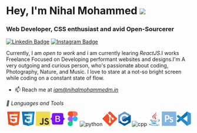 
# Hey, I'm Nihal Mohammed <img src="https://media.giphy.com/media/hvRJCLFzcasrR4ia7z/giphy.gif" width="25px">
### Web Developer, CSS enthusiast and avid Open-Sourcerer
[![Linkedin Badge](https://img.shields.io/badge/-LinkedIn-blue?style=flat-square&logo=Linkedin&logoColor=white&link=https://www.linkedin.com/in/shiyas-mohammed-75382a215/)](https://www.linkedin.com/in/nihal-mohammed-1a7529228/)
[![Instagram Badge](https://img.shields.io/badge/-Instagram-D7008A?style=flat-square&labelColor=D7008A&logo=Instagram&logoColor=white&link=https://www.instagram.com/nihalmohammedm/)](https://www.instagram.com/nihalmohammedm/)

Currently, I am *open to work* and i am currently learing *ReactJS*.I works Freelance Focused on Developing performant websites and designs.I'm A very outgoing and curious person, who's passionate about coding, Photography, Nature, and Music. I love to stare at a not-so bright screen while coding on a constant state of flow.

- 📫 Reach me at *iam@nihalmohammedm.in*


*🔨 Languages and Tools*  

<img src="https://raw.githubusercontent.com/devicons/devicon/master/icons/html5/html5-original.svg" alt="htm5" width="40" height="40"/><img src="https://raw.githubusercontent.com/devicons/devicon/master/icons/css3/css3-original.svg" alt="css3" width="40" height="40"/><img src="https://raw.githubusercontent.com/devicons/devicon/master/icons/javascript/javascript-original.svg" alt="javascript" width="40" height="40"/><img src="https://raw.githubusercontent.com/devicons/devicon/master/icons/bootstrap/bootstrap-original.svg" alt="css3" width="40" height="40"/><img 
src="https://raw.githubusercontent.com/devicons/devicon/master/icons/figma/figma-original.svg" alt="figma" width="40" height="40"/><img
src="https://raw.githubusercontent.com/jmnote/z-icons/master/svg/python.svg" alt="python" width="40" height="40"/><img src="https://raw.githubusercontent.com/devicons/devicon/master/icons/git/git-original.svg" alt="git" width="40" height="40"/><img src="https://raw.githubusercontent.com/devicons/devicon/master/icons/c/c-original.svg" alt="vscode" width="40" height="40"/><img
src="https://raw.githubusercontent.com/jmnote/z-icons/master/svg/cpp.svg" alt="cpp" width="40" height="40"/><img src="https://raw.githubusercontent.com/devicons/devicon/master/icons/java/java-original.svg" alt="vscode" width="40" height="40"/><img 
src="https://raw.githubusercontent.com/devicons/devicon/master/icons/photoshop/photoshop-plain.svg" alt="ps" width="40" height="40"/><img
src="https://raw.githubusercontent.com/devicons/devicon/master/icons/vscode/vscode-original.svg" alt="vscode" width="40" height="40"/>
